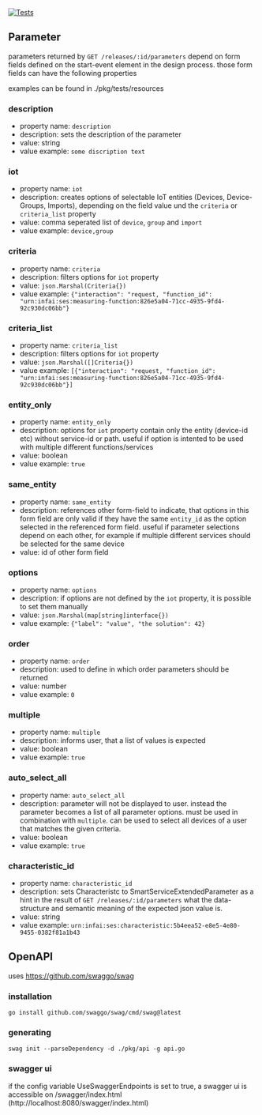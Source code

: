 <a href="https://github.com/SENERGY-Platform/smart-service-repository/.github/workflows/tests.yml" rel="nofollow">
    <img src="https://github.com/SENERGY-Platform/smart-service-repository/.github/workflows/tests.yml/badge.svg" alt="Tests" />
</a>

## Parameter
parameters returned by `GET /releases/:id/parameters` depend on form fields defined on the start-event element in the design process.
those form fields can have the following properties

examples can be found in ./pkg/tests/resources

### description

- property name: `description`
- description: sets the description of the parameter
- value: string
- value example: `some discription text`

### iot

- property name: `iot`
- description: creates options of selectable IoT entities (Devices, Device-Groups, Imports), depending on the field value und the `criteria` or `criteria_list` property
- value: comma seperated list of `device`, `group` and `import`
- value example: `device,group`

### criteria

- property name: `criteria`
- description: filters options for `iot` property
- value: `json.Marshal(Criteria{})`
- value example: `{"interaction": "request, "function_id": "urn:infai:ses:measuring-function:826e5a04-71cc-4935-9fd4-92c930dc06bb"}`

### criteria_list

- property name: `criteria_list`
- description: filters options for `iot` property
- value: `json.Marshal([]Criteria{})`
- value example: `[{"interaction": "request, "function_id": "urn:infai:ses:measuring-function:826e5a04-71cc-4935-9fd4-92c930dc06bb"}]`


### entity_only

- property name: `entity_only`
- description: options for `iot` property contain only the entity (device-id etc) without service-id or path. useful if option is intented to be used with multiple different functions/services
- value: boolean
- value example: `true`

### same_entity

- property name: `same_entity`
- description: references other form-field to indicate, that options in this form field are only valid if they have the same `entity_id` as the option selected in the referenced form field. useful if parameter selections depend on each other, for example if multiple different services should be selected for the same device
- value: id of other form field

### options

- property name: `options`
- description: if options are not defined by the `iot` property, it is possible to set them manually
- value: `json.Marshal(map[string]interface{})`
- value example: `{"label": "value", "the solution": 42}`

### order

- property name: `order`
- description: used to define in which order parameters should be returned
- value: number
- value example: `0`

### multiple

- property name: `multiple`
- description: informs user, that a list of values is expected
- value: boolean
- value example: `true`

### auto_select_all

- property name: `auto_select_all`
- description: parameter will not be displayed to user. instead the parameter becomes a list of all parameter options. must be used in combination with `multiple`. can be used to select all devices of a user that matches the given criteria.
- value: boolean
- value example: `true`

### characteristic_id

- property name: `characteristic_id`
- description: sets Characteristc to SmartServiceExtendedParameter as a hint in the result of `GET /releases/:id/parameters` what the data-structure and semantic meaning of the expected json value is.
- value: string
- value example: `urn:infai:ses:characteristic:5b4eea52-e8e5-4e80-9455-0382f81a1b43`

## OpenAPI
uses https://github.com/swaggo/swag

### installation
```
go install github.com/swaggo/swag/cmd/swag@latest
```

### generating
```
swag init --parseDependency -d ./pkg/api -g api.go
```

### swagger ui
if the config variable UseSwaggerEndpoints is set to true, a swagger ui is accessible on /swagger/index.html (http://localhost:8080/swagger/index.html)